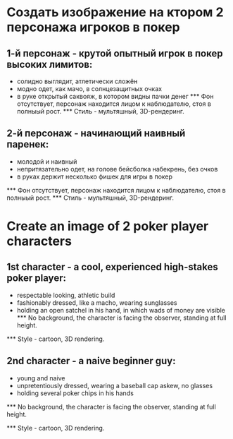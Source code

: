 # Создать изображение на ктором 2 персонажа игроков в покер
## 1-й персонаж - крутой опытный игрок  в покер высоких лимитов:
- солидно выглядит, атлетически сложён
- модно одет, как мачо, в солнцезащитных очках
- в руке открытый саквояж, в котором видны пачки денег
*** Фон отсутствует, персонаж находится лицом к наблюдателю, стоя в полныый рост. 
*** Стиль - мультяшный, 3D-рендеринг.



## 2-й персонаж - начинающий наивный паренек: 
- молодой и наивный
- непритязательно одет, на голове бейсболка набекрень, без очков
- в руках держит несколько фишек для игры в покер

*** Фон отсутствует, персонаж находится лицом к наблюдателю, стоя в полныый рост. 
*** Стиль - мультяшный, 3D-рендеринг.


# Create an image of 2 poker player characters
## 1st character - a cool, experienced high-stakes poker player:
- respectable looking, athletic build
- fashionably dressed, like a macho, wearing sunglasses
- holding an open satchel in his hand, in which wads of money are visible
*** No background, the character is facing the observer, standing at full height.

*** Style - cartoon, 3D rendering.

## 2nd character - a naive beginner guy:
- young and naive
- unpretentiously dressed, wearing a baseball cap askew, no glasses
- holding several poker chips in his hands

*** No background, the character is facing the observer, standing at full height.

*** Style - cartoon, 3D rendering.